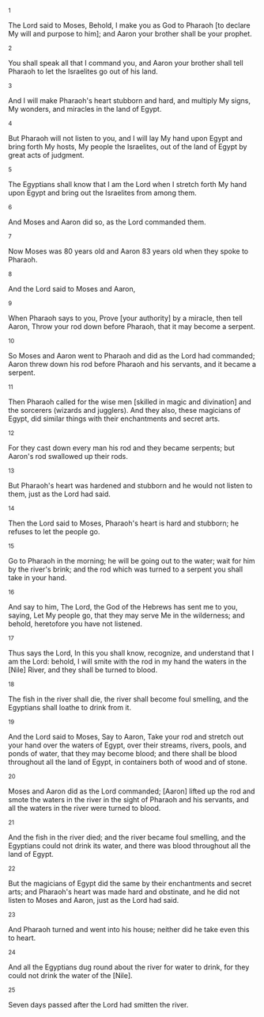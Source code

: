 <sup>1</sup> 

The Lord said to Moses, Behold, I make you as God to Pharaoh [to declare My will and purpose to him]; and Aaron your brother shall be your prophet. 

<sup>2</sup> 

You shall speak all that I command you, and Aaron your brother shall tell Pharaoh to let the Israelites go out of his land. 

<sup>3</sup> 

And I will make Pharaoh's heart stubborn and hard, and multiply My signs, My wonders, and miracles in the land of Egypt. 

<sup>4</sup> 

But Pharaoh will not listen to you, and I will lay My hand upon Egypt and bring forth My hosts, My people the Israelites, out of the land of Egypt by great acts of judgment. 

<sup>5</sup> 

The Egyptians shall know that I am the Lord when I stretch forth My hand upon Egypt and bring out the Israelites from among them. 

<sup>6</sup> 

And Moses and Aaron did so, as the Lord commanded them. 

<sup>7</sup> 

Now Moses was 80 years old and Aaron 83 years old when they spoke to Pharaoh. 

<sup>8</sup> 

And the Lord said to Moses and Aaron, 

<sup>9</sup> 

When Pharaoh says to you, Prove [your authority] by a miracle, then tell Aaron, Throw your rod down before Pharaoh, that it may become a serpent. 

<sup>10</sup> 

So Moses and Aaron went to Pharaoh and did as the Lord had commanded; Aaron threw down his rod before Pharaoh and his servants, and it became a serpent. 

<sup>11</sup> 

Then Pharaoh called for the wise men [skilled in magic and divination] and the sorcerers (wizards and jugglers). And they also, these magicians of Egypt, did similar things with their enchantments and secret arts. 

<sup>12</sup> 

For they cast down every man his rod and they became serpents; but Aaron's rod swallowed up their rods. 

<sup>13</sup> 

But Pharaoh's heart was hardened and stubborn and he would not listen to them, just as the Lord had said. 

<sup>14</sup> 

Then the Lord said to Moses, Pharaoh's heart is hard and stubborn; he refuses to let the people go. 

<sup>15</sup> 

Go to Pharaoh in the morning; he will be going out to the water; wait for him by the river's brink; and the rod which was turned to a serpent you shall take in your hand. 

<sup>16</sup> 

And say to him, The Lord, the God of the Hebrews has sent me to you, saying, Let My people go, that they may serve Me in the wilderness; and behold, heretofore you have not listened. 

<sup>17</sup> 

Thus says the Lord, In this you shall know, recognize, and understand that I am the Lord: behold, I will smite with the rod in my hand the waters in the [Nile] River, and they shall be turned to blood. 

<sup>18</sup> 

The fish in the river shall die, the river shall become foul smelling, and the Egyptians shall loathe to drink from it. 

<sup>19</sup> 

And the Lord said to Moses, Say to Aaron, Take your rod and stretch out your hand over the waters of Egypt, over their streams, rivers, pools, and ponds of water, that they may become blood; and there shall be blood throughout all the land of Egypt, in containers both of wood and of stone. 

<sup>20</sup> 

Moses and Aaron did as the Lord commanded; [Aaron] lifted up the rod and smote the waters in the river in the sight of Pharaoh and his servants, and all the waters in the river were turned to blood. 

<sup>21</sup> 

And the fish in the river died; and the river became foul smelling, and the Egyptians could not drink its water, and there was blood throughout all the land of Egypt. 

<sup>22</sup> 

But the magicians of Egypt did the same by their enchantments and secret arts; and Pharaoh's heart was made hard and obstinate, and he did not listen to Moses and Aaron, just as the Lord had said. 

<sup>23</sup> 

And Pharaoh turned and went into his house; neither did he take even this to heart. 

<sup>24</sup> 

And all the Egyptians dug round about the river for water to drink, for they could not drink the water of the [Nile]. 

<sup>25</sup> 

Seven days passed after the Lord had smitten the river.